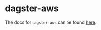 # dagster-aws

The docs for `dagster-aws` can be found
[here](https://docs.dagster.io/api/python-api/libraries/dagster-aws).

